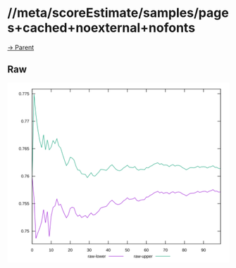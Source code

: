 
# //meta/scoreEstimate/samples/pages+cached+noexternal+nofonts

[→ Parent](../..)


## Raw

![PLOT: raw-values](./raw/values.svg)
